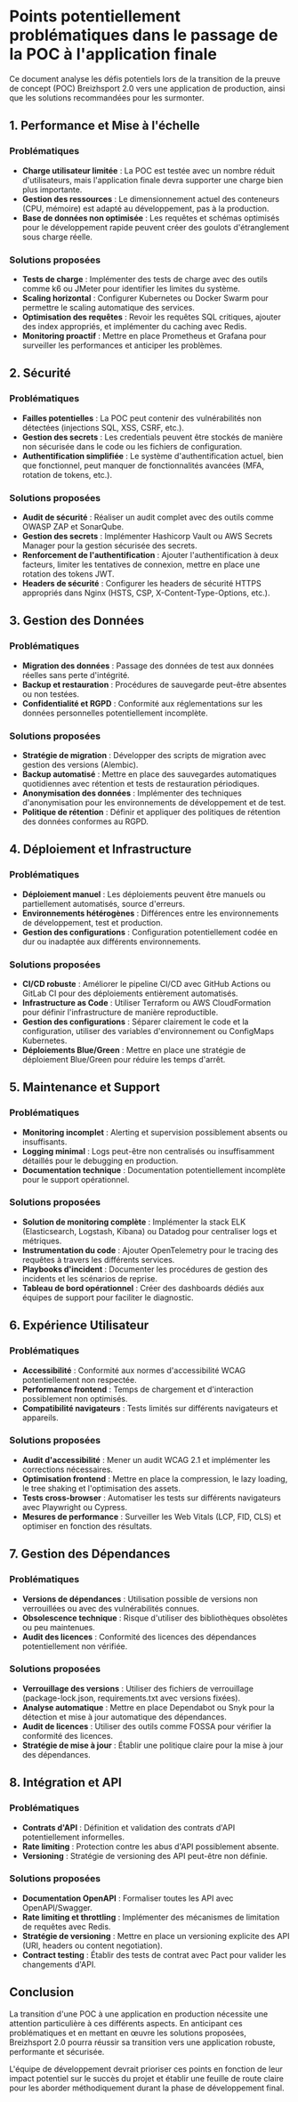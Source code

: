 # Points potentiellement problématiques dans le passage de la POC à l'application finale

Ce document analyse les défis potentiels lors de la transition de la preuve de concept (POC) Breizhsport 2.0 vers une application de production, ainsi que les solutions recommandées pour les surmonter.

## 1. Performance et Mise à l'échelle

### Problématiques
- **Charge utilisateur limitée** : La POC est testée avec un nombre réduit d'utilisateurs, mais l'application finale devra supporter une charge bien plus importante.
- **Gestion des ressources** : Le dimensionnement actuel des conteneurs (CPU, mémoire) est adapté au développement, pas à la production.
- **Base de données non optimisée** : Les requêtes et schémas optimisés pour le développement rapide peuvent créer des goulots d'étranglement sous charge réelle.

### Solutions proposées
- **Tests de charge** : Implémenter des tests de charge avec des outils comme k6 ou JMeter pour identifier les limites du système.
- **Scaling horizontal** : Configurer Kubernetes ou Docker Swarm pour permettre le scaling automatique des services.
- **Optimisation des requêtes** : Revoir les requêtes SQL critiques, ajouter des index appropriés, et implémenter du caching avec Redis.
- **Monitoring proactif** : Mettre en place Prometheus et Grafana pour surveiller les performances et anticiper les problèmes.

## 2. Sécurité

### Problématiques
- **Failles potentielles** : La POC peut contenir des vulnérabilités non détectées (injections SQL, XSS, CSRF, etc.).
- **Gestion des secrets** : Les credentials peuvent être stockés de manière non sécurisée dans le code ou les fichiers de configuration.
- **Authentification simplifiée** : Le système d'authentification actuel, bien que fonctionnel, peut manquer de fonctionnalités avancées (MFA, rotation de tokens, etc.).

### Solutions proposées
- **Audit de sécurité** : Réaliser un audit complet avec des outils comme OWASP ZAP et SonarQube.
- **Gestion des secrets** : Implémenter Hashicorp Vault ou AWS Secrets Manager pour la gestion sécurisée des secrets.
- **Renforcement de l'authentification** : Ajouter l'authentification à deux facteurs, limiter les tentatives de connexion, mettre en place une rotation des tokens JWT.
- **Headers de sécurité** : Configurer les headers de sécurité HTTPS appropriés dans Nginx (HSTS, CSP, X-Content-Type-Options, etc.).

## 3. Gestion des Données

### Problématiques
- **Migration des données** : Passage des données de test aux données réelles sans perte d'intégrité.
- **Backup et restauration** : Procédures de sauvegarde peut-être absentes ou non testées.
- **Confidentialité et RGPD** : Conformité aux réglementations sur les données personnelles potentiellement incomplète.

### Solutions proposées
- **Stratégie de migration** : Développer des scripts de migration avec gestion des versions (Alembic).
- **Backup automatisé** : Mettre en place des sauvegardes automatiques quotidiennes avec rétention et tests de restauration périodiques.
- **Anonymisation des données** : Implémenter des techniques d'anonymisation pour les environnements de développement et de test.
- **Politique de rétention** : Définir et appliquer des politiques de rétention des données conformes au RGPD.

## 4. Déploiement et Infrastructure

### Problématiques
- **Déploiement manuel** : Les déploiements peuvent être manuels ou partiellement automatisés, source d'erreurs.
- **Environnements hétérogènes** : Différences entre les environnements de développement, test et production.
- **Gestion des configurations** : Configuration potentiellement codée en dur ou inadaptée aux différents environnements.

### Solutions proposées
- **CI/CD robuste** : Améliorer le pipeline CI/CD avec GitHub Actions ou GitLab CI pour des déploiements entièrement automatisés.
- **Infrastructure as Code** : Utiliser Terraform ou AWS CloudFormation pour définir l'infrastructure de manière reproductible.
- **Gestion des configurations** : Séparer clairement le code et la configuration, utiliser des variables d'environnement ou ConfigMaps Kubernetes.
- **Déploiements Blue/Green** : Mettre en place une stratégie de déploiement Blue/Green pour réduire les temps d'arrêt.

## 5. Maintenance et Support

### Problématiques
- **Monitoring incomplet** : Alerting et supervision possiblement absents ou insuffisants.
- **Logging minimal** : Logs peut-être non centralisés ou insuffisamment détaillés pour le debugging en production.
- **Documentation technique** : Documentation potentiellement incomplète pour le support opérationnel.

### Solutions proposées
- **Solution de monitoring complète** : Implémenter la stack ELK (Elasticsearch, Logstash, Kibana) ou Datadog pour centraliser logs et métriques.
- **Instrumentation du code** : Ajouter OpenTelemetry pour le tracing des requêtes à travers les différents services.
- **Playbooks d'incident** : Documenter les procédures de gestion des incidents et les scénarios de reprise.
- **Tableau de bord opérationnel** : Créer des dashboards dédiés aux équipes de support pour faciliter le diagnostic.

## 6. Expérience Utilisateur

### Problématiques
- **Accessibilité** : Conformité aux normes d'accessibilité WCAG potentiellement non respectée.
- **Performance frontend** : Temps de chargement et d'interaction possiblement non optimisés.
- **Compatibilité navigateurs** : Tests limités sur différents navigateurs et appareils.

### Solutions proposées
- **Audit d'accessibilité** : Mener un audit WCAG 2.1 et implémenter les corrections nécessaires.
- **Optimisation frontend** : Mettre en place la compression, le lazy loading, le tree shaking et l'optimisation des assets.
- **Tests cross-browser** : Automatiser les tests sur différents navigateurs avec Playwright ou Cypress.
- **Mesures de performance** : Surveiller les Web Vitals (LCP, FID, CLS) et optimiser en fonction des résultats.

## 7. Gestion des Dépendances

### Problématiques
- **Versions de dépendances** : Utilisation possible de versions non verrouillées ou avec des vulnérabilités connues.
- **Obsolescence technique** : Risque d'utiliser des bibliothèques obsolètes ou peu maintenues.
- **Audit des licences** : Conformité des licences des dépendances potentiellement non vérifiée.

### Solutions proposées
- **Verrouillage des versions** : Utiliser des fichiers de verrouillage (package-lock.json, requirements.txt avec versions fixées).
- **Analyse automatique** : Mettre en place Dependabot ou Snyk pour la détection et mise à jour automatique des dépendances.
- **Audit de licences** : Utiliser des outils comme FOSSA pour vérifier la conformité des licences.
- **Stratégie de mise à jour** : Établir une politique claire pour la mise à jour des dépendances.

## 8. Intégration et API

### Problématiques
- **Contrats d'API** : Définition et validation des contrats d'API potentiellement informelles.
- **Rate limiting** : Protection contre les abus d'API possiblement absente.
- **Versioning** : Stratégie de versioning des API peut-être non définie.

### Solutions proposées
- **Documentation OpenAPI** : Formaliser toutes les API avec OpenAPI/Swagger.
- **Rate limiting et throttling** : Implémenter des mécanismes de limitation de requêtes avec Redis.
- **Stratégie de versioning** : Mettre en place un versioning explicite des API (URI, headers ou content negotiation).
- **Contract testing** : Établir des tests de contrat avec Pact pour valider les changements d'API.

## Conclusion

La transition d'une POC à une application en production nécessite une attention particulière à ces différents aspects. En anticipant ces problématiques et en mettant en œuvre les solutions proposées, Breizhsport 2.0 pourra réussir sa transition vers une application robuste, performante et sécurisée.

L'équipe de développement devrait prioriser ces points en fonction de leur impact potentiel sur le succès du projet et établir une feuille de route claire pour les aborder méthodiquement durant la phase de développement final.
